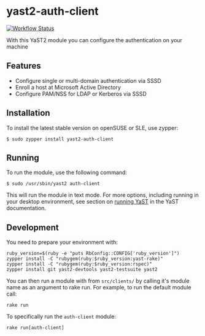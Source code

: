 yast2-auth-client
=================

[![Workflow Status](https://github.com/yast/yast-auth-client/workflows/CI/badge.svg?branch=master)](
https://github.com/yast/yast-auth-client/actions?query=branch%3Amaster)

With this YaST2 module you can configure the authentication on your machine

Features
--------

  * Configure single or multi-domain authentication via SSSD
  * Enroll a host at Microsoft Active Directory
  * Configure PAM/NSS for LDAP or Kerberos via SSSD

Installation
------------

To install the latest stable version on openSUSE or SLE, use zypper:

    $ sudo zypper install yast2-auth-client

Running
-------

To run the module, use the following command:

    $ sudo /usr/sbin/yast2 auth-client

This will run the module in text mode. For more options, including running in
your desktop environment, see section on [running YaST](https://en.opensuse.org/SDB:Starting_YaST) in the YaST documentation.


Development
-----------

You need to prepare your environment with:

```
ruby_version=$(ruby -e "puts RbConfig::CONFIG['ruby_version']")
zypper install -C "rubygem(ruby:$ruby_version:yast-rake)"
zypper install -C "rubygem(ruby:$ruby_version:rspec)"
zypper install git yast2-devtools yast2-testsuite yast2
```

You can then run a module with from `src/clients/` by calling it's module name as an argument
to rake run. For example, to run the default module call:

```
rake run
```

To specifically run the `auth-client` module:

```
rake run[auth-client]
```
